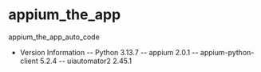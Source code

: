 # appium_the_app
appium_the_app_auto_code

- Version Information
-- Python 3.13.7 
-- appium 2.0.1
-- appium-python-client 5.2.4
-- uiautomator2 2.45.1